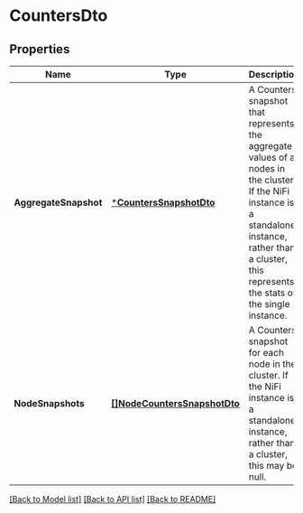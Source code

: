 # CountersDto

## Properties
Name | Type | Description | Notes
------------ | ------------- | ------------- | -------------
**AggregateSnapshot** | [***CountersSnapshotDto**](CountersSnapshotDTO.md) | A Counters snapshot that represents the aggregate values of all nodes in the cluster. If the NiFi instance is a standalone instance, rather than a cluster, this represents the stats of the single instance. | [optional] [default to null]
**NodeSnapshots** | [**[]NodeCountersSnapshotDto**](NodeCountersSnapshotDTO.md) | A Counters snapshot for each node in the cluster. If the NiFi instance is a standalone instance, rather than a cluster, this may be null. | [optional] [default to null]

[[Back to Model list]](../README.md#documentation-for-models) [[Back to API list]](../README.md#documentation-for-api-endpoints) [[Back to README]](../README.md)


